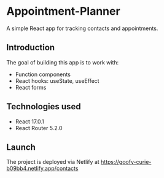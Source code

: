 # Appointment-Planner
A simple React app for tracking contacts and appointments.

## Introduction
The goal of building this app is to work with:
* Function components
* React hooks: useState, useEffect
* React forms

## Technologies used
* React 17.0.1
* React Router 5.2.0

## Launch
The project is deployed via Netlify at https://goofy-curie-b09bb4.netlify.app/contacts

